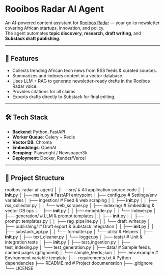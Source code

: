 # Rooibos Radar AI Agent

An AI-powered content assistant for [Rooibos Radar](https://rooibosradar.com) — your go-to newsletter covering African startups, innovation, and policy.  
The agent automates **topic discovery**, **research**, **draft writing**, and **Substack draft publishing**.

---

## 🚀 Features
- Collects trending African tech news from RSS feeds & curated sources.
- Summarizes and indexes content in a vector database.
- Uses LLM + RAG to generate newsletter-ready drafts in the Rooibos Radar voice.
- Provides citations for all claims.
- Exports drafts directly to Substack for final editing.

---

## 🛠 Tech Stack
- **Backend**: Python, FastAPI
- **Worker Queue**: Celery + Redis
- **Vector DB**: Chroma
- **Embeddings**: OpenAI
- **Scraping**: Playwright / Newspaper3k
- **Deployment**: Docker, Render/Vercel

---

## 📂 Project Structure
rooibos-radar-ai-agent/
│
├── src/                     # All application source code
│   ├── __init__.py
│   ├── main.py               # FastAPI entrypoint
│   ├── config.py             # Settings/env variables
│   ├── ingestion/            # Feed & web scraping
│   │   ├── __init__.py
│   │   ├── rss_collector.py
│   │   └── web_scraper.py
│   ├── indexing/             # Embedding & vector DB ops
│   │   ├── __init__.py
│   │   ├── embedder.py
│   │   └── indexer.py
│   ├── generation/           # LLM & prompt templates
│   │   ├── __init__.py
│   │   ├── prompt_templates.py
│   │   ├── rag_pipeline.py
│   │   └── draft_writer.py
│   ├── publishing/           # Draft export & Substack integration
│   │   ├── __init__.py
│   │   ├── substack_api.py
│   │   └── formatter.py
│   └── utils/                # Helpers
│       ├── __init__.py
│       ├── text_cleaner.py
│       └── logger.py
│
├── tests/                    # Unit & integration tests
│   ├── __init__.py
│   ├── test_ingestion.py
│   ├── test_indexing.py
│   └── test_generation.py
│
├── data/                     # Sample feeds, cached pages (gitignored)
│   └── sample_feeds.json
│
├── .env.example              # Environment variable template
├── requirements.txt          # Python dependencies
├── README.md                 # Project documentation
├── .gitignore
└── LICENSE
